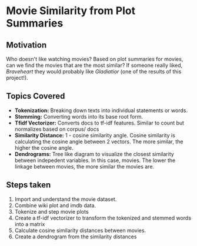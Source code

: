 # Movie Similarity from Plot Summaries
## Motivation
Who doesn't like watching movies? Based on plot summaries for movies, can we find the movies that are the most similar? If someone really liked, _Braveheart_ they would probably like _Gladiatior_  (one of the results of this project!).

## Topics Covered

* **Tokenization:** Breaking down texts into individual statements or words.
* **Stemming:** Converting words into its base root form. 
* **Tfidf Vectorizer:** Converts docs to tf-idf features. Similar to count but normalizes based on corpus/ docs
* **Similarity Distance:** 1 - cosine similarity angle. Cosine similarity is calculating the cosine angle between 2 vectors. The more similar, the higher the cosine angle.
* **Dendrograms:** Tree like diagram to visualize the closest similarity between indepedent variables. In this case, movies. The lower the linkage between movies, the more similar the movies are.


## Steps taken

1. Import and understand the movie dataset.
2. Combine wiki plot and imdb data.
3. Tokenize and step movie plots
4. Create a tf-idf vectorizer to transform the tokenized and stemmed words into a matrix
5. Calculate cosine similarity distances between movies.
6. Create a dendrogram from the similarity distances
